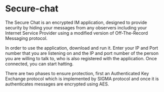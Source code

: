 ﻿# Secure-chat
The Secure Chat is an encrypted IM application, designed to provide security by hiding your messages from any observers including your Internet Service Provider using a modified version of Off-The-Record Messaging protocol. 

In order to use the application, download and run it. Enter your IP and Port number that you are listening on and the IP and port number of the person you are willing to talk to, who is also registered with the application. Once connected, you can start hatting.

There are two phases to ensure protection, first an Authenticated Key Exchange protocol which is implemented by SIGMA protocol and once it is authenticates messages are encrypted using AES. 
